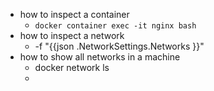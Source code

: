 - how to inspect a container
	- `docker container exec -it nginx bash`
- how to inspect a network
	- -f "{{json .NetworkSettings.Networks }}"
- how to show all networks in a machine
	- docker network ls
	-